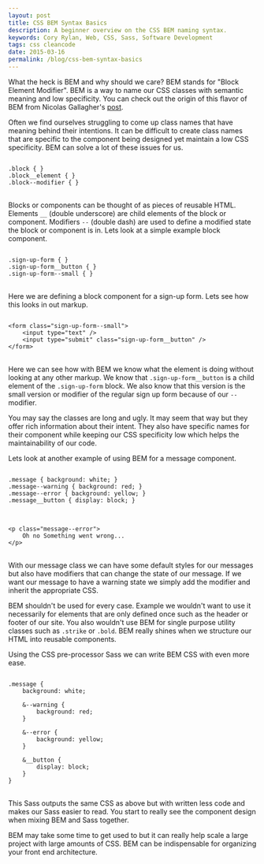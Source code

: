 ```yaml
---
layout: post
title: CSS BEM Syntax Basics
description: A beginner overview on the CSS BEM naming syntax.
keywords: Cory Rylan, Web, CSS, Sass, Software Development
tags: css cleancode
date: 2015-03-16
permalink: /blog/css-bem-syntax-basics
---
```


What the heck is BEM and why should we care? BEM stands for "Block Element Modifier". BEM is a
way to name our CSS classes with semantic meaning and low specificity. You can check out the origin of this
flavor of BEM from Nicolas Gallagher's <a href="http://nicolasgallagher.com/about-html-semantics-front-end-architecture/" target="_blank">post</a>.

Often we find ourselves struggling to come up class names that have meaning behind their intentions. It can be difficult to create class names that
are specific to the component being designed yet maintain a low CSS specificity. BEM can solve a lot of these issues for us.

<pre class="language-css">
<code>
.block { }
.block__element { }
.block--modifier { }
</code>
</pre>

Blocks or components can be thought of as pieces of reusable HTML. Elements `__` (double underscore) are child elements of the block or component.
Modifiers `--` (double dash) are used to define a modified state the block or component is in. Lets look at a simple example block component.

<pre class="language-css">
<code>
.sign-up-form { }
.sign-up-form__button { }
.sign-up-form--small { }
</code>
</pre>

Here we are defining a block component for a sign-up form. Lets see how this looks in out markup.

<pre class="language-markup">
<code>
&lt;form class=&quot;sign-up-form--small&quot;&gt;
    &lt;input type=&quot;text&quot; /&gt;
    &lt;input type=&quot;submit&quot; class=&quot;sign-up-form__button&quot; /&gt;
&lt;/form&gt;
</code>
</pre>

Here we can see how with BEM we know what the element is doing without looking at any other markup.
We know that `.sign-up-form__button` is a child element of the `.sign-up-form` block.
We also know that this version is the small version or modifier of the regular sign up form because of our `--` modifier.

You may say the classes are long and ugly. It may seem that way but they offer rich information about their intent. They also have specific names
for their component while keeping our CSS specificity low which helps the maintainability of our code.

Lets look at another example of using BEM for a message component.
 
<pre class="language-css">
<code>
.message { background: white; }
.message--warning { background: red; }
.message--error { background: yellow; }
.message__button { display: block; }
</code>
</pre>
<pre class="language-markup">
<code>
&lt;p class=&quot;message--error&quot;&gt;
    Oh no Something went wrong...
&lt;/p&gt;
</code>
</pre>

With our message class we can have some default styles for our messages but also have modifiers that can change the state of our message.
If we want our message to have a warning state we simply add the modifier and inherit the appropriate CSS.

BEM shouldn't be used for every case. Example we wouldn't want to use it necessarily for elements that are only defined once such as the header or footer of our site.
You also wouldn't use BEM for single purpose utility classes such as `.strike` or `.bold`. BEM really shines when we structure our HTML into reusable components.

Using the CSS pre-processor Sass we can write BEM CSS with even more ease.

<pre class="language-scss">
<code>
.message { 
    background: white; 
         
    &--warning { 
        background: red; 
    }
         
    &--error { 
        background: yellow; 
    }
         
    &__button { 
        display: block; 
    }
}
</code>
</pre>
 
This Sass outputs the same CSS as above but with written less code and makes our Sass easier to read. You start to really see the component design
when mixing BEM and Sass together.

BEM may take some time to get used to but it can really help scale a large project with large amounts of CSS. BEM can be indispensable for
organizing your front end architecture.